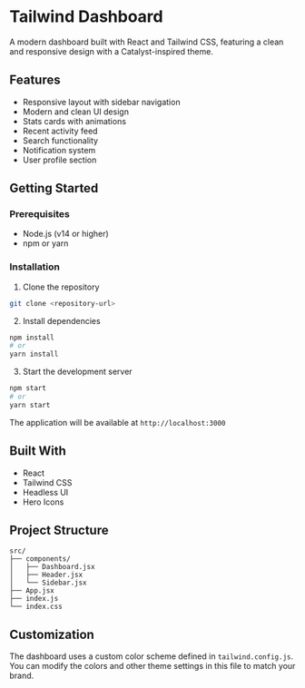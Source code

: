 # Tailwind Dashboard

A modern dashboard built with React and Tailwind CSS, featuring a clean and responsive design with a Catalyst-inspired theme.

## Features

- Responsive layout with sidebar navigation
- Modern and clean UI design
- Stats cards with animations
- Recent activity feed
- Search functionality
- Notification system
- User profile section

## Getting Started

### Prerequisites

- Node.js (v14 or higher)
- npm or yarn

### Installation

1. Clone the repository
```bash
git clone <repository-url>
```

2. Install dependencies
```bash
npm install
# or
yarn install
```

3. Start the development server
```bash
npm start
# or
yarn start
```

The application will be available at `http://localhost:3000`

## Built With

- React
- Tailwind CSS
- Headless UI
- Hero Icons

## Project Structure

```
src/
├── components/
│   ├── Dashboard.jsx
│   ├── Header.jsx
│   └── Sidebar.jsx
├── App.jsx
├── index.js
└── index.css
```

## Customization

The dashboard uses a custom color scheme defined in `tailwind.config.js`. You can modify the colors and other theme settings in this file to match your brand. 
